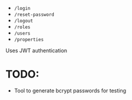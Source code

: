 * `/login`
* `/reset-password`
* `/logout`
* `/roles`
* `/users`
* `/properties`

Uses JWT authentication

# TODO:
* Tool to generate bcrypt passwords for testing